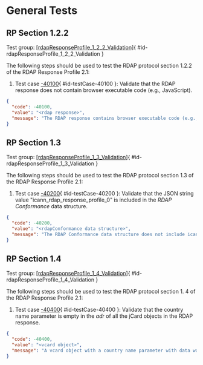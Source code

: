 # General Tests

## RP Section 1.2.2

Test group: [[rdapResponseProfile_1_2_2_Validation]](#id-rdapResponseProfile_1_2_2_Validation){ #id-rdapResponseProfile_1_2_2_Validation }

The following steps should be used to test the RDAP protocol section 1.2.2 of the RDAP Response Profile 2.1:

1. Test case [-40100](#id-testCase-40100){ #id-testCase-40100 }: Validate that the RDAP response does not contain browser executable code (e.g., JavaScript).
``` json
{
  "code": -40100,
  "value": "<rdap response>",
  "message": "The RDAP response contains browser executable code (e.g., JavaScript). See section 1.2.2 of the RDAP_Response_Profile_2_1."
}
```

## RP Section 1.3 

Test group: [[rdapResponseProfile_1_3_Validation]](#id-rdapResponseProfile_1_3_Validation){ #id-rdapResponseProfile_1_3_Validation }

The following steps should be used to test the RDAP protocol section 1.3 of the  RDAP Response Profile 2.1:

1. Test case [-40200](#id-testCase-40200){ #id-testCase-40200 }: Validate that the JSON string value "icann_rdap_response_profile_0" is included in the _RDAP Conformance_ data structure.
``` json
{
  "code": -40200,
  "value": "<rdapConformance data structure>",
  "message": "The RDAP Conformance data structure does not include icann_rdap_response_profile_0. See section 1.3 of the RDAP_Response_Profile_2_1."
}
```

## RP Section 1.4 

Test group: [[rdapResponseProfile_1_4_Validation]](#id-rdapResponseProfile_1_4_Validation){ #id-rdapResponseProfile_1_4_Validation }

The following steps should be used to test the RDAP protocol section 1. 4 of the RDAP Response Profile 2.1:

1. Test case [-40400](#id-testCase-40400){ #id-testCase-40400 }: Validate that the country name parameter is empty in the _adr_ of all the jCard objects in the RDAP response.
``` json
{
  "code": -40400,
  "value": "<vcard object>",
  "message": "A vcard object with a country name parameter with data was found. "
}
```